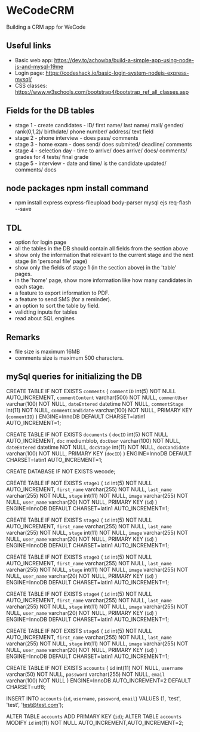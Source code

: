 # WeCodeCRM
Building a CRM app for WeCode

## Useful links
* Basic web app: https://dev.to/achowba/build-a-simple-app-using-node-js-and-mysql-19me
* Login page: https://codeshack.io/basic-login-system-nodejs-express-mysql/
* CSS classes: https://www.w3schools.com/bootstrap4/bootstrap_ref_all_classes.asp

## Fields for the DB tables
* stage 1 - create candidates - ID/ first name/ last name/ mail/ gender/ rank(0,1,2)/ birthdate/ phone number/ address/ text field
* stage 2 - phone interview - does pass/ comments
* stage 3 - home exam - does send/ does submited/ deadline/ comments
* stage 4 - selection day - time to arrive/ does arrive/ docs/ comments/ grades for 4 tests/ final grade
* stage 5 - interview - date and time/ is the candidate updated/ comments/ docs

## node packages npm install command 
* npm install express express-fileupload body-parser mysql ejs req-flash --save

## TDL
* option for login page
* all the tables in the DB should contain all fields from the section above
* show only the information that relevant to the current stage and the next stage (in 'personal file' page)
* show only the fields of stage 1 (in the section above) in the 'table' pages.
* in the 'home' page, show more information like how many candidates in each stage.
* a feature to export information to PDF.
* a feature to send SMS (for a reminder).
* an option to sort the table by field.
* validting inputs for tables 
* read about SQL engines

## Remarks
* file size is maximum 16MB
* comments size is maximum 500 characters.
## mySql queries for initializing the DB

CREATE TABLE IF NOT EXISTS `comments` (
  `commentID` int(5) NOT NULL AUTO_INCREMENT,
  `commentContent` varchar(500) NOT NULL,
  `commentUser` varchar(100) NOT NULL,
  `dateEntered` datetime NOT NULL,
  `commentStage` int(11) NOT NULL,
  `commentCandidate` varchar(100) NOT NULL,
  PRIMARY KEY (`commentID`)
) ENGINE=InnoDB  DEFAULT CHARSET=latin1 AUTO_INCREMENT=1;

CREATE TABLE IF NOT EXISTS `documents` (
  `docID` int(5) NOT NULL AUTO_INCREMENT,
  `doc` mediumblob,
  `docUser` varchar(100) NOT NULL,
  `dateEntered` datetime NOT NULL,
  `docStage` int(11) NOT NULL,
  `docCandidate` varchar(100) NOT NULL,
  PRIMARY KEY (`docID`)
) ENGINE=InnoDB  DEFAULT CHARSET=latin1 AUTO_INCREMENT=1;


CREATE DATABASE IF NOT EXISTS wecode;

CREATE TABLE IF NOT EXISTS `stage1` (
  `id` int(5) NOT NULL AUTO_INCREMENT,
  `first_name` varchar(255) NOT NULL,
  `last_name` varchar(255) NOT NULL,
  `stage` int(11) NOT NULL,
  `image` varchar(255) NOT NULL,
  `user_name` varchar(20) NOT NULL,
  PRIMARY KEY (`id`)
) ENGINE=InnoDB  DEFAULT CHARSET=latin1 AUTO_INCREMENT=1;

CREATE TABLE IF NOT EXISTS `stage2` (
  `id` int(5) NOT NULL AUTO_INCREMENT,
  `first_name` varchar(255) NOT NULL,
  `last_name` varchar(255) NOT NULL,
  `stage` int(11) NOT NULL,
  `image` varchar(255) NOT NULL,
  `user_name` varchar(20) NOT NULL,
  PRIMARY KEY (`id`)
) ENGINE=InnoDB  DEFAULT CHARSET=latin1 AUTO_INCREMENT=1;

CREATE TABLE IF NOT EXISTS `stage3` (
  `id` int(5) NOT NULL AUTO_INCREMENT,
  `first_name` varchar(255) NOT NULL,
  `last_name` varchar(255) NOT NULL,
  `stage` int(11) NOT NULL,
  `image` varchar(255) NOT NULL,
  `user_name` varchar(20) NOT NULL,
  PRIMARY KEY (`id`)
) ENGINE=InnoDB  DEFAULT CHARSET=latin1 AUTO_INCREMENT=1;

CREATE TABLE IF NOT EXISTS `stage4` (
  `id` int(5) NOT NULL AUTO_INCREMENT,
  `first_name` varchar(255) NOT NULL,
  `last_name` varchar(255) NOT NULL,
  `stage` int(11) NOT NULL,
  `image` varchar(255) NOT NULL,
  `user_name` varchar(20) NOT NULL,
  PRIMARY KEY (`id`)
) ENGINE=InnoDB  DEFAULT CHARSET=latin1 AUTO_INCREMENT=1;

CREATE TABLE IF NOT EXISTS `stage5` (
  `id` int(5) NOT NULL AUTO_INCREMENT,
  `first_name` varchar(255) NOT NULL,
  `last_name` varchar(255) NOT NULL,
  `stage` int(11) NOT NULL,
  `image` varchar(255) NOT NULL,
  `user_name` varchar(20) NOT NULL,
  PRIMARY KEY (`id`)
) ENGINE=InnoDB  DEFAULT CHARSET=latin1 AUTO_INCREMENT=1;

CREATE TABLE IF NOT EXISTS `accounts` (
  `id` int(11) NOT NULL,
  `username` varchar(50) NOT NULL,
  `password` varchar(255) NOT NULL,
  `email` varchar(100) NOT NULL
) ENGINE=InnoDB AUTO_INCREMENT=2 DEFAULT CHARSET=utf8;

INSERT INTO `accounts` (`id`, `username`, `password`, `email`) VALUES (1, 'test', 'test', 'test@test.com');

ALTER TABLE `accounts` ADD PRIMARY KEY (`id`);
ALTER TABLE `accounts` MODIFY `id` int(11) NOT NULL AUTO_INCREMENT,AUTO_INCREMENT=2;
